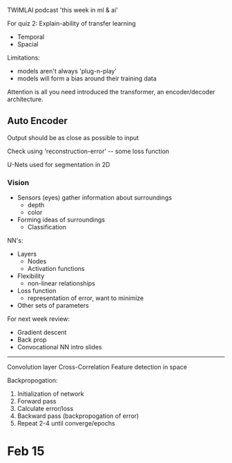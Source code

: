 
TWIMLAI podcast
'this week in ml & ai'

For quiz 2:
Explain-ability of transfer learning 


- Temporal
- Spacial

Limitations:
- models aren't always 'plug-n-play'
- models will form a bias around their training data


Attention is all you need introduced the transformer, an encoder/decoder architecture. 

## Auto Encoder
Output should be as close as possible to input


Check using 'reconstruction-error' -- some loss function

U-Nets used for segmentation in 2D

### Vision
- Sensors (eyes) gather information about surroundings
  - depth
  - color
- Forming ideas of surroundings
  - Classification

NN's:
- Layers
  - Nodes
  - Activation functions
- Flexibility
  - non-linear relationships
- Loss function
  - representation of error, want to minimize
- Other sets of parameters

For next week review:
- Gradient descent
- Back prop
- Convocational NN intro slides

---

Convolution layer 
Cross-Correlation
Feature detection in space

Backpropogation:
1. Initialization of network
2. Forward pass
3. Calculate error/loss
4. Backward pass (backpropogation of error)
5. Repeat 2-4 until converge/epochs

# Feb 15

